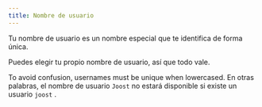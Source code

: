 ```yaml
---
title: Nombre de usuario
---
```


Tu nombre de usuario es un nombre especial que te identifica de forma única.

Puedes elegir tu propio nombre de usuario, así que todo vale.

To avoid confusion, usernames must be unique when lowercased. En otras palabras, el nombre de usuario `Joost` no estará disponible si existe un usuario `joost` .

